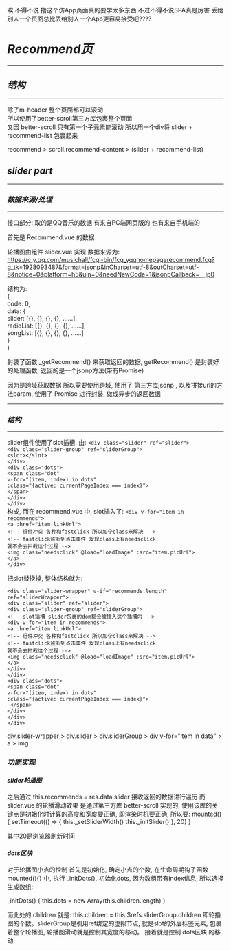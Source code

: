 唉 不得不说 撸这个仿App页面真的要学太多东西
不过不得不说SPA真是厉害
丢给别人一个页面总比丢给别人一个App更容易接受吧????


_<h1>Recommend页</h1>_
***
_<h2>结构</h2>_
***
除了m-header 整个页面都可以滚动  
所以使用了better-scroll第三方库包裹整个页面  
又因 better-scroll 只有第一个子元素能滚动 所以用一个div将 slider + recommend-list 包裹起来  

recommend > scroll.recommend-content > (slider + recommend-list)
_<h2>slider part</h2>_
***
_<h3>数据来源/处理</h3>_
***

接口部分: 取的是QQ音乐的数据 有来自PC端网页版的 也有来自手机端的  

首先是 Recommend.vue 的数据  

轮播图由组件 slider.vue 实现 数据来源为:  
https://c.y.qq.com/musichall/fcgi-bin/fcg_yqqhomepagerecommend.fcg?g_tk=1928093487&format=jsonp&inCharset=utf-8&outCharset=utf-8&notice=0&platform=h5&uin=0&needNewCode=1&jsonpCallback=__jp0  
  
结构为:  
{  
  code: 0,  
  data: {  
    slider: [{}, {}, {}, {}, ......],  
    radioList: [{}, {}, {}, {}, ......],  
    songList: [{}, {}, {}, {}, ......]  
  }  
}  
  
封装了函数 _getRecommend() 来获取返回的数据, getRecommend() 是封装好的处理函数, 返回的是一个jsonp方法(带有Promise)  
  
因为是跨域获取数据 所以需要使用跨域, 使用了 第三方库jsonp , 以及拼接url的方法param, 使用了 Promise 进行封装, 做成异步的返回数据  
  
***
_<h3>结构</h3>_
***
slider组件使用了slot插槽, 由:
  `<div class="slider" ref="slider">`  
    `<div class="slider-group" ref="sliderGroup">`  
      `<slot></slot>`  
    `</div>`  
    `<div class="dots">`  
      `<span class="dot"`  
            `v-for="(item, index) in dots"`  
            `:class="{active: currentPageIndex === index}">`  
      `</span>`  
    `</div>`  
  `</div>`  
构成, 而在 recommend.vue 中, slot插入了:
  `<div v-for="item in recommends">`  
    `<a :href="item.linkUrl">`  
      `<!-- 组件冲突 各种和fastclick 所以加个class来解决 -->`  
        `<!-- fastclick监听到点击事件 发现class上有needsclick`  
        `就不会去拦截这个过程 -->`  
      `<img class="needsclick" @load="loadImage" :src="item.picUrl">`  
    `</a>`  
  `</div>`  
  
把slot替换掉, 整体结构就为:

`<div class="slider-wrapper" v-if="recommends.length" ref="sliderWrapper">`  
  `<div class="slider" ref="slider">`  
    `<div class="slider-group" ref="sliderGroup">`  
      `<!-- slot插槽 slider包裹的dom都会被插入这个插槽内 -->`  
      `<div v-for="item in recommends">`  
        `<a :href="item.linkUrl">`  
          `<!-- 组件冲突 各种和fastclick 所以加个class来解决 -->`  
            `<!-- fastclick监听到点击事件 发现class上有needsclick`  
            `就不会去拦截这个过程 -->`  
          `<img class="needsclick" @load="loadImage" :src="item.picUrl">`  
        `</a>`  
      `</div>`  
    `</div>`  
    `<div class="dots">`  
      `<span class="dot"`  
            `v-for="(item, index) in dots"`  
            `:class="{active: currentPageIndex === index}">`  
     ` </span>`  
    `</div>`  
  `</div>`  
`</div>`  

div.slider-wrapper > div.slider > div.sliderGroup > div v-for="item in data" > a > img
  
_<h3>功能实现</h3>_

_<h4>slider轮播图</h4>_

之后通过 this.recommends = res.data.slider 接收返回的数据进行遍历
而 slider.vue 的轮播滑动效果 是通过第三方库 better-scroll 实现的, 使用该库的关键点是初始化时计算的高度和宽度要正确, 即渲染时机要正确, 所以要:
  mounted() {
    setTimeout(() => {
      this._setSliderWidth()
      this._initSlider()
    }, 20)
  }

  其中20是浏览器刷新时间

_<h4>dots区块</h4>_

对于轮播图小点的控制
首先是初始化, 确定小点的个数, 在生命周期钩子函数 mounted(){} 中, 执行 _initDots(), 初始化dots, 因为数组带有index信息, 所以选择生成数组:

  _initDots() {
    this.dots = new Array(this.children.length)
  }

而此处的 children 就是: this.children = this.$refs.sliderGroup.children 即轮播图的个数。sliderGroup是引用ref绑定的虚拟节点, 就是slot的外层标签元素, 包裹着整个轮播图, 轮播图滑动就是控制其宽度的移动。
接着就是控制 dots区块 的移动

